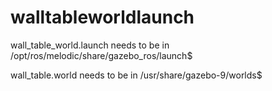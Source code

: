 # walltableworldlaunch

wall_table_world.launch needs to be in /opt/ros/melodic/share/gazebo_ros/launch$

wall_table.world needs to be in /usr/share/gazebo-9/worlds$
